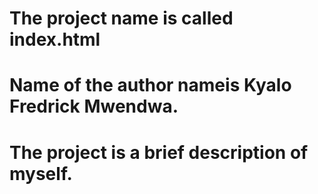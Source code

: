 # The project name is called index.html
# Name of the author nameis Kyalo Fredrick Mwendwa.
# The project is a brief description of myself.